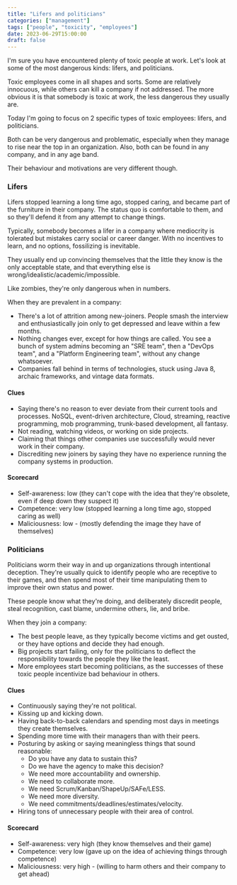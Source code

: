 ```yaml
---
title: "Lifers and politicians"
categories: ["management"]
tags: ["people", "toxicity", "employees"]
date: 2023-06-29T15:00:00
draft: false
---
```


I'm sure you have encountered plenty of toxic people at work. Let's look at some of the most dangerous kinds: lifers, and politicians.
<!--end_excerpt-->

Toxic employees come in all shapes and sorts. Some are relatively innocuous, while others can kill a company if not addressed. The more obvious it is that somebody is toxic at work, the less dangerous they usually are.

Today I'm going to focus on 2 specific types of toxic employees: lifers, and politicians.

Both can be very dangerous and problematic, especially when they manage to rise near the top in an organization. Also, both can be found in any company, and in any age band.

Their behaviour and motivations are very different though.

### Lifers

Lifers stopped learning a long time ago, stopped caring, and became part of the furniture in their company. The status quo is comfortable to them, and so they'll defend it from any attempt to change things.

Typically, somebody becomes a lifer in a company where mediocrity is tolerated but mistakes carry social or career danger. With no incentives to learn, and no options, fossilizing is inevitable.

They usually end up convincing themselves that the little they know is the only acceptable state, and that everything else is wrong/idealistic/academic/impossible.

Like zombies, they're only dangerous when in numbers.

When they are prevalent in a company:

- There's a lot of attrition among new-joiners. People smash the interview and enthusiastically join only to get depressed and leave within a few months.
- Nothing changes ever, except for how things are called. You see a bunch of system admins becoming an "SRE team", then a "DevOps team", and a "Platform Engineering team", without any change whatsoever.
- Companies fall behind in terms of technologies, stuck using Java 8, archaic frameworks, and vintage data formats.

#### Clues
- Saying there's no reason to ever deviate from their current tools and processes. NoSQL, event-driven architecture, Cloud, streaming, reactive programming, mob programming, trunk-based development, all fantasy.
- Not reading, watching videos, or working on side projects.
- Claiming that things other companies use successfully would never work in their company.
- Discrediting new joiners by saying they have no experience running the company systems in production.

#### Scorecard

- Self-awareness: low (they can't cope with the idea that they're obsolete, even if deep down they suspect it)
- Competence: very low (stopped learning a long time ago, stopped caring as well)
- Maliciousness: low - (mostly defending the image they have of themselves)

### Politicians

Politicians worm their way in and up organizations through intentional deception. They're usually quick to identify people who are receptive to their games, and then spend most of their time manipulating them to improve their own status and power.

These people know what they're doing, and deliberately discredit people, steal recognition, cast blame, undermine others, lie, and bribe.

When they join a company:

- The best people leave, as they typically become victims and get ousted, or they have options and decide they had enough.
- Big projects start failing, only for the politicians to deflect the responsibility towards the people they like the least.
- More employees start becoming politicians, as the successes of these toxic people incentivize bad behaviour in others.

#### Clues

- Continuously saying they're not political.
- Kissing up and kicking down.
- Having back-to-back calendars and spending most days in meetings they create themselves.
- Spending more time with their managers than with their peers.
- Posturing by asking or saying meaningless things that sound reasonable:
  - Do you have any data to sustain this?
  - Do we have the agency to make this decision?
  - We need more accountability and ownership.
  - We need to collaborate more.
  - We need Scrum/Kanban/ShapeUp/SAFe/LESS.
  - We need more diversity.
  - We need commitments/deadlines/estimates/velocity.
- Hiring tons of unnecessary people with their area of control.

#### Scorecard

- Self-awareness: very high (they know themselves and their game)
- Competence: very low (gave up on the idea of achieving things through competence)
- Maliciousness: very high - (willing to harm others and their company to get ahead)